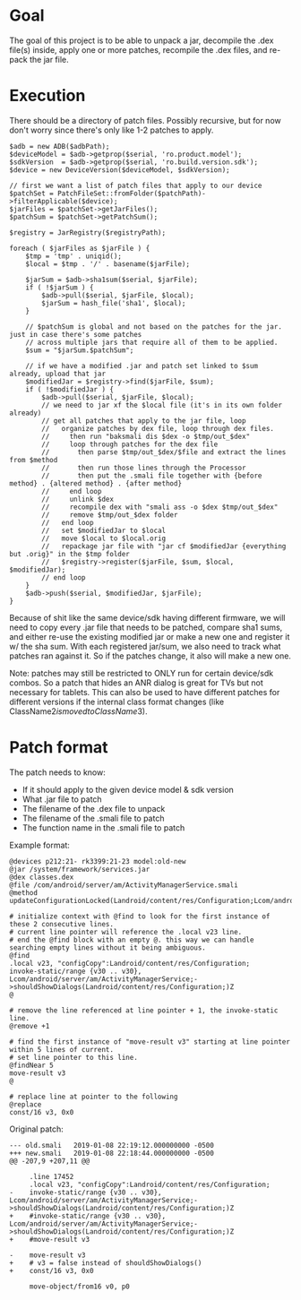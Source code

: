 # Goal

The goal of this project is to be able to unpack a jar, decompile the .dex
file(s) inside, apply one or more patches, recompile the .dex files, and
re-pack the jar file.

# Execution

There should be a directory of patch files. Possibly recursive, but for now 
don't worry since there's only like 1-2 patches to apply.

```
$adb = new ADB($adbPath);
$deviceModel = $adb->getprop($serial, 'ro.product.model');
$sdkVersion  = $adb->getprop($serial, 'ro.build.version.sdk');
$device = new DeviceVersion($deviceModel, $sdkVersion);

// first we want a list of patch files that apply to our device
$patchSet = PatchFileSet::fromFolder($patchPath)->filterApplicable($device);
$jarFiles = $patchSet->getJarFiles();
$patchSum = $patchSet->getPatchSum();

$registry = JarRegistry($registryPath);

foreach ( $jarFiles as $jarFile ) {
    $tmp = 'tmp' . uniqid();
    $local = $tmp . '/' . basename($jarFile);
    
    $jarSum = $adb->sha1sum($serial, $jarFile);
    if ( !$jarSum ) {
        $adb->pull($serial, $jarFile, $local);
        $jarSum = hash_file('sha1', $local);
    }
    
    // $patchSum is global and not based on the patches for the jar. just in case there's some patches
    // across multiple jars that require all of them to be applied.
    $sum = "$jarSum.$patchSum";
    
    // if we have a modified .jar and patch set linked to $sum already, upload that jar
    $modifiedJar = $registry->find($jarFile, $sum);
    if ( !$modifiedJar ) {
        $adb->pull($serial, $jarFile, $local);
        // we need to jar xf the $local file (it's in its own folder already)
        // get all patches that apply to the jar file, loop
        //   organize patches by dex file, loop through dex files.
        //     then run "baksmali dis $dex -o $tmp/out_$dex"
        //     loop through patches for the dex file
        //       then parse $tmp/out_$dex/$file and extract the lines from $method
        //       then run those lines through the Processor
        //       then put the .smali file together with {before method} . {altered method} . {after method}
        //     end loop
        //     unlink $dex
        //     recompile dex with "smali ass -o $dex $tmp/out_$dex"
        //     remove $tmp/out_$dex folder
        //   end loop
        //   set $modifiedJar to $local
        //   move $local to $local.orig
        //   repackage jar file with "jar cf $modifiedJar {everything but .orig}" in the $tmp folder
        //   $registry->register($jarFile, $sum, $local, $modifiedJar);
        // end loop
    }
    $adb->push($serial, $modifiedJar, $jarFile);
} 

```

Because of shit like the same device/sdk having different firmware,
we will need to copy every .jar file that needs to be patched, compare sha1 sums, and
either re-use the existing modified jar or make a new one and register it w/ the sha sum.
With each registered jar/sum, we also need to track what patches ran against it. So if
the patches change, it also will make a new one.

Note: patches may still be restricted to ONLY run for certain device/sdk combos. So a
patch that hides an ANR dialog is great for TVs but not necessary for tablets. This
can also be used to have different patches for different versions if the internal
class format changes (like ClassName$2 is moved to ClassName$3).

# Patch format

The patch needs to know:

- If it should apply to the given device model & sdk version
- What .jar file to patch
- The filename of the .dex file to unpack
- The filename of the .smali file to patch
- The function name in the .smali file to patch

Example format:

```
@devices p212:21- rk3399:21-23 model:old-new
@jar /system/framework/services.jar
@dex classes.dex
@file /com/android/server/am/ActivityManagerService.smali
@method updateConfigurationLocked(Landroid/content/res/Configuration;Lcom/android/server/am/ActivityRecord;ZZ)Z

# initialize context with @find to look for the first instance of these 2 consecutive lines.
# current line pointer will reference the .local v23 line.
# end the @find block with an empty @. this way we can handle searching empty lines without it being ambiguous.
@find
.local v23, "configCopy":Landroid/content/res/Configuration;
invoke-static/range {v30 .. v30}, Lcom/android/server/am/ActivityManagerService;->shouldShowDialogs(Landroid/content/res/Configuration;)Z
@

# remove the line referenced at line pointer + 1, the invoke-static line.
@remove +1

# find the first instance of "move-result v3" starting at line pointer within 5 lines of current. 
# set line pointer to this line.
@findNear 5
move-result v3
@

# replace line at pointer to the following
@replace
const/16 v3, 0x0
```

Original patch:

```
--- old.smali	2019-01-08 22:19:12.000000000 -0500
+++ new.smali	2019-01-08 22:18:44.000000000 -0500
@@ -207,9 +207,11 @@

     .line 17452
     .local v23, "configCopy":Landroid/content/res/Configuration;
-    invoke-static/range {v30 .. v30}, Lcom/android/server/am/ActivityManagerService;->shouldShowDialogs(Landroid/content/res/Configuration;)Z
+    #invoke-static/range {v30 .. v30}, Lcom/android/server/am/ActivityManagerService;->shouldShowDialogs(Landroid/content/res/Configuration;)Z
+    #move-result v3

-    move-result v3
+    # v3 = false instead of shouldShowDialogs()
+    const/16 v3, 0x0

     move-object/from16 v0, p0

```